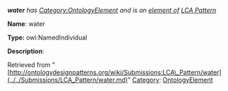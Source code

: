 ___water__ has [Category:OntologyElement](../../Category/OntologyElement.md "Category:OntologyElement") and is an [element of](../../Property/ElementOf.md "Property:ElementOf") [LCA Pattern](../../Submissions/LCA_Pattern.md "Submissions:LCA Pattern")_


  





__Name__: water 


__Type:__ owl:NamedIndividual 


__Description__: 





Retrieved from "[http://ontologydesignpatterns.org/wiki/Submissions:LCA\_Pattern/water](../../Submissions/LCA_Pattern/water.md)"
 [Category](http://ontologydesignpatterns.org/wiki/Special:Categories "Special:Categories"): [OntologyElement](../../Category/OntologyElement.md "Category:OntologyElement")